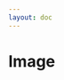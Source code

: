 ```yaml
---
layout: doc
---
```

# Image

<script setup lang="ts">
import VPButton from 'vitepress/dist/client/theme-default/components/VPButton.vue';
import { onMounted } from 'vue';
import { ImageWatermark } from '../../src';
import imageSrc from '../public/image.png';

let watermark = null;
let imgDom = null;
onMounted(() => {
  imgDom = document.querySelector('.image');
  watermark = new ImageWatermark({
    content: 'my watermark',
    width: 100,
    height: 100,
    dom: imgDom
  });
});

const handleAddWatermark = () => {
  watermark.create();
};
const handleRemoveWatermark = () => {
  watermark.destroy();
};
</script>
<div>
  <img class="image" :src="imageSrc" >
</div>
<el-space style="margin-top: 10px;">
  <VPButton text="Add Watermark" @click="handleAddWatermark"></VPButton>
  <VPButton text="Remove Watermark" @click="handleRemoveWatermark"></VPButton>
</el-space>
